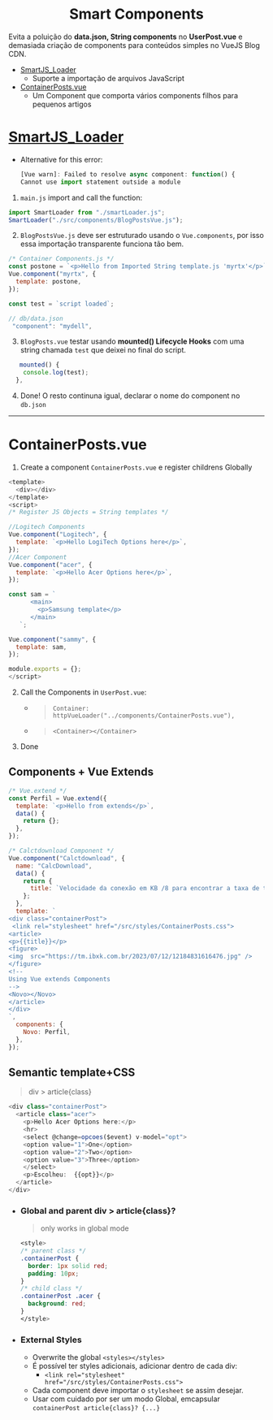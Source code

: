 <h1 align="center">Smart Components</h1>

Evita a poluição do **data.json, String components** no **UserPost.vue** e demasiada criação de components para conteúdos simples no VueJS Blog CDN.

- [SmartJS_Loader](#SmartJS_Loader)
  - Suporte a importação de arquivos JavaScript
- [ContainerPosts.vue](#ContainerPostsvue)
  - Um Component que comporta vários components filhos para pequenos artigos

# [SmartJS_Loader](https://github.com/geraldotech/DevMap/tree/main/Vue/SmartJS_Loader)

- Alternative for this error:
  ```js
  [Vue warn]: Failed to resolve async component: function() {
  Cannot use import statement outside a module
  ```

1. `main.js` import and call the function:

```js
import SmartLoader from "./smartLoader.js";
SmartLoader("./src/components/BlogPostsVue.js");
```

2. `BlogPostsVue.js` deve ser estruturado usando o `Vue.components`, por isso essa importação transparente funciona tão bem.

```js
/* Container Components.js */
const postone = `<p>Hello from Imported String template.js 'myrtx'</p>`;
Vue.component("myrtx", {
  template: postone,
});

const test = `script loaded`;

// db/data.json
 "component": "mydell",
```

3. `BlogPosts.vue` testar usando **mounted() Lifecycle Hooks** com uma string chamada `test` que deixei no final do script.

```js
   mounted() {
    console.log(test);
  },
```

4. Done! O resto continuna igual, declarar o nome do component no `db.json`

<hr>

# ContainerPosts.vue

1. Create a component `ContainerPosts.vue` e register childrens Globally

```javascript
<template>
  <div></div>
</template>
<script>
/* Register JS Objects = String templates */

//Logitech Components
Vue.component("Logitech", {
  template: `<p>Hello LogiTech Options here</p>`,
});
//Acer Component
Vue.component("acer", {
  template: `<p>Hello Acer Options here</p>`,
});

const sam = `
      <main>
        <p>Samsung template</p>
      </main>
   `;

Vue.component("sammy", {
  template: sam,
});

module.exports = {};
</script>

```

2. Call the Components in `UserPost.vue`:

   - > `Container: httpVueLoader("../components/ContainerPosts.vue"),`
   - > `<Container></Container>`

3. Done

## Components + Vue Extends

```js
/* Vue.extend */
const Perfil = Vue.extend({
  template: `<p>Hello from extends</p>`,
  data() {
    return {};
  },
});

/* Calctdownload Component */
Vue.component("Calctdownload", {
  name: "CalcDownload",
  data() {
    return {
      title: `Velocidade da conexão em KB /8 para encontrar a taxa de transmissão exe:`,
    };
  },
  template: `  
<div class="containerPost">
 <link rel="stylesheet" href="/src/styles/ContainerPosts.css">
<article>
<p>{{title}}</p>
<figure>
<img  src="https://tm.ibxk.com.br/2023/07/12/12184831616476.jpg" />
</figure>
<!-- 
Using Vue extends Components 
-->
<Novo></Novo>
</article>
</div>
`,
  components: {
    Novo: Perfil,
  },
});
```

## Semantic template+CSS

> div > article{class}

```js
<div class="containerPost">
  <article class="acer">
    <p>Hello Acer Options here:</p>
    <hr>
    <select @change=opcoes($event) v-model="opt">
    <option value="1">One</option>
    <option value="2">Two</option>
    <option value="3">Three</option>
    </select>
    <p>Escolheu:  {{opt}}</p>
  </article>
</div>
```

- ### Global and parent div > article{class}?

  > only works in global mode

  ```css
  <style>
  /* parent class */
  .containerPost {
    border: 1px solid red;
    padding: 10px;
  }
  /* child class */
  .containerPost .acer {
    background: red;
  }
  </style>
  ```

- ### External Styles

  - Overwrite the global `<styles></styles>`
  - É possível ter styles adicionais, adicionar dentro de cada div:
    - `<link rel="stylesheet" href="/src/styles/ContainerPosts.css">`
  - Cada component deve importar o `stylesheet` se assim desejar.
  - Usar com cuidado por ser um modo Global, emcapsular `containerPost article{class}? {...}`
